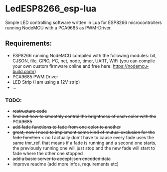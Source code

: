 # LedESP8266_esp-lua
Simple LED controlling software written in Lua for ESP8266 microcontrollers running NodeMCU with a PCA9685 as PWM-Driver.

## Requirements:
- ESP8266 running NodeMCU compiled with the following modules: bit, CJSON, file, GPIO, I²C, net, node, timer, UART, WiFi (you can compile your own custom firmware online and free here: https://nodemcu-build.com/)
- PCA9685 PWM Driver
- LED Strip (I am using a 12V strip)
- ...

### TODO:
- ~~restructure code~~
- ~~find out how to smoothly control the brightness of each color with the PCA9685~~
- ~~add fade functions to fade from one color to another~~
- ~~great, now I need to implement some kind of mutual exclusion for the fade function~~ < no I actually don't have to cause every fade uses the same tmr_ref. that means if a fade is running and a second one starts, the previously running one will just stop and the new fade will start to fade where the other one stopped
- ~~add a basic server to accept json encoded data~~
- improve readme (add more infos, requirements etc)
